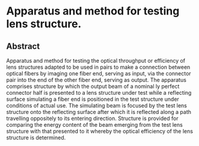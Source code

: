 # Apparatus and method for testing lens structure.

## Abstract
Apparatus and method for testing the optical throughput or efficiency of lens structures adapted to be used in pairs to make a connection between optical fibers by imaging one fiber end, serving as input, via the connector pair into the end of the other fiber end, serving as output. The apparatus comprises structure by which the output beam of a nominal ly perfect connector half is presented to a lens structure under test while a reflecting surface simulating a fiber end is positioned in the test structure under conditions of actual use. The simulating beam is focused by the test lens structure onto the reflecting surface after which it is reflected along a path travelling oppositely to its entering direction. Structure is provided for comparing the energy content of the beam emerging from the test lens structure with that presented to it whereby the optical efficiency of the lens structure is determined.